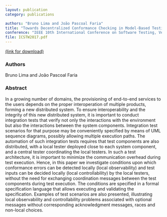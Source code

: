 ```yaml
---
layout: publication
category: publications

authors: "Bruno Lima and João Pascoal Faria"
title: "Towards Decentralized Conformance Checking in Model-Based Testing of Distributed Systems"
conference: "IEEE 10th International Conference on Software Testing, Verification and Validation Workshops (ICSTW) 2017"
file: ICSTW2017.pdf
---
```


<a href="http://ieeexplore.ieee.org/document/7899081/"><i class="icon-pdf"></i> (link for download)</a>

### Authors

Bruno Lima and João Pascoal Faria

### Abstract

In a growing number of domains, the provisioning of end-to-end services to the users depends on the proper interoperation of multiple products, forming a new distributed system. To ensure interoperability and the integrity of this new distributed system, it is important to conduct integration tests that verify not only the interactions with the environment but also the interactions between the system components. Integration test scenarios for that purpose may be conveniently specified by means of UML sequence diagrams, possibly allowing multiple execution paths. The automation of such integration tests requires that test components are also distributed, with a local tester deployed close to each system component, and a central tester coordinating the local testers. In such a test architecture, it is important to minimize the communication overhead during test execution. Hence, in this paper we investigate conditions upon which conformance errors can be detected locally (local observability) and test inputs can be decided locally (local controllability) by the local testers, without the need for exchanging coordination messages between the test components during test execution. The conditions are specified in a formal specification language that allows executing and validating the specification. Examples of test scenarios are also presented, illustrating local observability and controllability problems associated with optional messages without corresponding acknowledgment messages, races and non-local choices.